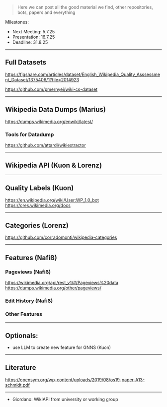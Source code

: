 >Here we can post all the good material we find, other repositories, bots, papers and everything

Milestones: 
- Next Meeting: 5.7.25
- Presentation: 16.7.25
- Deadline: 31.8.25

***
## Full Datasets
https://figshare.com/articles/dataset/English_Wikipedia_Quality_Asssessment_Dataset/1375406/1?file=2014923

https://github.com/pmernyei/wiki-cs-dataset
***
## Wikipedia Data Dumps (Marius)
https://dumps.wikimedia.org/enwiki/latest/

### Tools for Datadump
https://github.com/attardi/wikiextractor
***
## Wikipedia API (Kuon & Lorenz)

***
## Quality Labels (Kuon)
https://en.wikipedia.org/wiki/User:WP_1.0_bot
https://ores.wikimedia.org/docs
***
## Categories (Lorenz)
https://github.com/corradomonti/wikipedia-categories

***
## Features (Nafiß)

### Pageviews (Nafiß)
https://wikimedia.org/api/rest_v1/#/Pageviews%20data
https://dumps.wikimedia.org/other/pageviews/

### Edit History (Nafiß)


### Other Features 


***
## Optionals: 
- use LLM to create new feature for GNNS (Kuon)

***

## Literature 
https://opensym.org/wp-content/uploads/2019/08/os19-paper-A13-schmidt.pdf

***
- Giordano: WikiAPI from university or working group 
